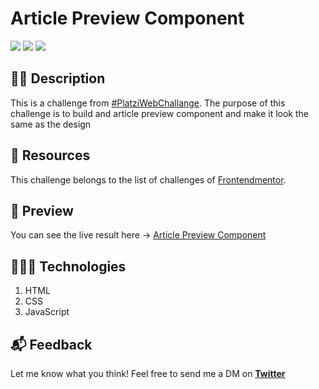 # Article Preview Component

![](https://img.shields.io/github/last-commit/mancillajonathan/ui-react-components?style=for-the-badge)
![](https://img.shields.io/github/languages/top/mancillajonathan/article-preview-component?style=for-the-badge)
![](https://img.shields.io/w3c-validation/html?style=for-the-badge&targetUrl=https%3A%2F%2Fmancillajonathan.github.io%2Farticle-preview-component%2F)

## ✍🏻 Description

This is a challenge from [#PlatziWebChallange](https://platzi.com/).
The purpose of this challenge is to build and article preview component and make it look the same as the
design

## 📂 Resources

This challenge belongs to the list of challenges of [Frontendmentor](https://www.frontendmentor.io/).

## 🎨 Preview

You can see the live result here → [Article Preview Component](https://mancillajonathan.github.io/article-preview-component/)

## 👨🏽‍💻 Technologies

1. HTML
2. CSS
3. JavaScript

## 📬 Feedback

Let me know what you think! Feel free to send me a DM on **[Twitter](https://twitter.com/mancillajona)**
